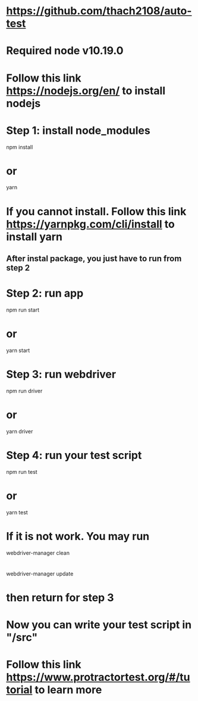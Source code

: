 # https://github.com/thach2108/auto-test

# Required node v10.19.0

# Follow this link https://nodejs.org/en/ to install nodejs

# Step 1: install node_modules

npm install

# or

yarn

# If you cannot install. Follow this link https://yarnpkg.com/cli/install to install yarn

## After instal package, you just have to run from step 2

# Step 2: run app

npm run start

# or

yarn start

# Step 3: run webdriver

npm run driver

# or

yarn driver

# Step 4: run your test script

npm run test

# or

yarn test

# If it is not work. You may run

webdriver-manager clean

#

webdriver-manager update

# then return for step 3

# Now you can write your test script in "/src"

# Follow this link https://www.protractortest.org/#/tutorial to learn more
